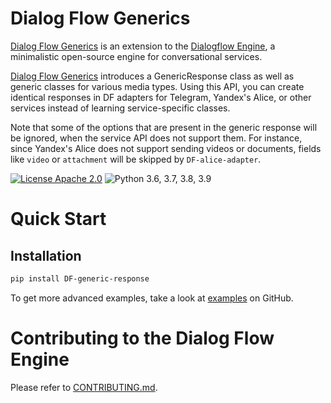 
# Dialog Flow Generics

[Dialog Flow Generics](https://github.com/deepmipt/dialog_flow_generics) is an extension to the [Dialogflow Engine](https://github.com/deepmipt/dialog_flow_engine), a minimalistic open-source engine for conversational services.

[Dialog Flow Generics](https://github.com/deepmipt/dialog_flow_generics) introduces a GenericResponse class as well as generic classes for various media types. Using this API, you can create identical responses in DF adapters for Telegram, Yandex's Alice, or other services instead of learning service-specific classes. 

Note that some of the options that are present in the generic response will be ignored, when the service API does not support them. For instance, since Yandex's Alice does not support sending videos or documents, fields like `video` or `attachment` will be skipped by `DF-alice-adapter`.  

<!-- uncomment one of these to add badges to your project description -->
<!-- [![Documentation Status](https://DF-generic-response.readthedocs.io/en/stable/?badge=stable)](https://readthedocs.org/projects/DF-generic-response/badge/?version=stable) -->
<!-- [![Coverage Status](https://coveralls.io/repos/github/deepmipt/dialog_flow_generics/badge.svg?branch=main)](https://coveralls.io/github/deepmipt/dialog_flow_generics?branch=main) -->
<!-- [![Codestyle](https://github.com/deepmipt/dialog_flow_generics/workflows/codestyle/badge.svg)](https://github.com/deepmipt/dialog_flow_generics)
[![Tests](https://github.com/deepmipt/dialog_flow_generics/workflows/test_coverage/badge.svg)](https://github.com/deepmipt/dialog_flow_generics) -->
[![License Apache 2.0](https://img.shields.io/badge/license-Apache%202.0-blue.svg)](https://github.com/deepmipt/dialog_flow_generics/blob/main/LICENSE)
![Python 3.6, 3.7, 3.8, 3.9](https://img.shields.io/badge/python-3.6%20%7C%203.7%20%7C%203.8%20%7C%203.9-green.svg)
<!-- [![PyPI](https://img.shields.io/pypi/v/DF-generic-response)](https://pypi.org/project/DF-generic-response/)
[![Downloads](https://pepy.tech/badge/DF-generic-response)](https://pepy.tech/project/DF-generic-response) -->

# Quick Start
## Installation
```bash
pip install DF-generic-response
```

To get more advanced examples, take a look at [examples](https://github.com/deepmipt/dialog_flow_generics/tree/main/examples) on GitHub.

# Contributing to the Dialog Flow Engine

Please refer to [CONTRIBUTING.md](https://github.com/deepmipt/dialog_flow_engine/blob/dev/CONTRIBUTING.md).